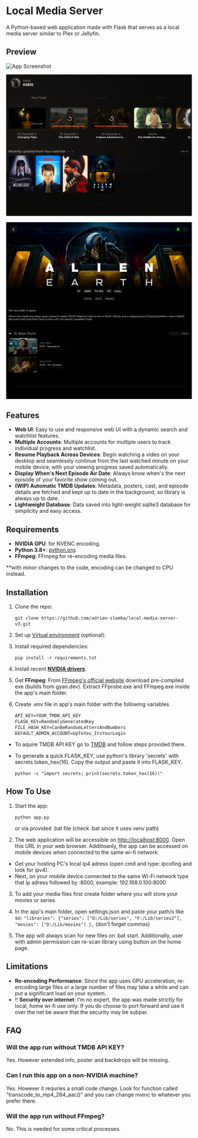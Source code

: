 # Local Media Server

A Python-based web application made with Flask that serves as a local media server similar to Plex or Jellyfin.

## Preview

![App Screenshot](https://raw.githubusercontent.com/adrian-slomka/local-media-server-v3/refs/heads/main/___preview/Screenshot%202025-08-18%20at%2010-13-22%20Stream%20Movies%20&%20TV%20Shows.png)

![App Screenshot](https://raw.githubusercontent.com/adrian-slomka/local-media-server-v3/refs/heads/main/___preview/Screenshot%202025-08-18%20at%2010-13-11%20Stream%20Movies%20&%20TV%20Shows.png)

![App Screenshot](https://raw.githubusercontent.com/adrian-slomka/local-media-server-v3/refs/heads/main/___preview/Screenshot%202025-08-18%20at%2010-14-04%20Stream%20Movies%20&%20TV%20Shows.png)


## Features

- **Web UI**: Easy to use and responsive web UI with a dynamic search and watchlist features.
- **Multiple Accounts**: Multiple accounts for multiple users to track individual progress and watchlist.
- **Resume Playback Across Devices**: Begin watching a video on your desktop and seamlessly continue from the last watched minute on your mobile device, with your viewing progress saved automatically.
- **Display When's Next Episode Air Date**: Always know when's the next episode of your favorite show coming out.
- **(WIP) Automatic TMDB Updates**: Metadata, posters, cast, and episode details are fetched and kept up to date in the background, so library is always up to date.
- **Lightweight Database**: Data saved into light-weight sqlite3 database for simplicity and easy access.

## Requirements

- **NVIDIA GPU**: for NVENC encoding.
- **Python 3.8+**: [python.org](https://www.python.org/downloads/).
- **FFmpeg**: FFmpeg for re-encoding media files.

**with minor changes to the code, encoding can be changed to CPU instead.

## Installation

1. Clone the repo:

    ```
    git clone https://github.com/adrian-slomka/local-media-server-v3.git
    ```

2. Set up [Virtual environment](https://docs.python.org/3/library/venv.html) (optional):


3. Install required dependencies:

    ```
    pip install -r requirements.txt
    ```


4. Install recent [**NVIDIA drivers**](https://www.nvidia.com/en-us/drivers/).


5. Get **FFmpeg**: From [FFmpeg's official website](https://ffmpeg.org/download.html) download pre-compiled exe (builds from gyan.dev). Extract FFprobe.exe and FFmpeg.exe inside the app's main folder.


6. Create .env file in app's main folder with the following variables

    ```
    API_KEY=YOUR_TMDB_API_KEY
    FLASK_KEY=RandomlyGeneratedKey
    FILE_HASH_KEY=CanBeRandomLettersAndNumbers
    DEFAULT_ADMIN_ACCOUNT=UpToYou_ItsYourLogin
    ```

- To aquire TMDB API KEY go to [TMDB](https://developer.themoviedb.org/docs/getting-started) and follow steps provided there.

- To generate a quick FLASK_KEY, use python's library 'secrets' with secrets.token_hex(16). Copy the output and paste it into FLASK_KEY.

    ```
    python -c "import secrets; print(secrets.token_hex(16))"
    ```




## How To Use

1. Start the app:

    ```
    python app.py
    ```

    or via provided .bat file (check .bat since it uses venv path)

2. The web application will be accessible on [http://localhost:8000](http://localhost:8000). Open this URL in your web browser. 
Additioanly, the app can be accessed on mobile devices when connected to the same wi-fi network:
- Get your hosting PC's local ip4 adress (open cmd and type: ipcofing and look for ipv4). 
- Next, on your mobile device connected to the same Wi-Fi network type that ip adress followed by :8000, example: 192.168.0.100:8000

3. To add your media files first create folder where you will store your movies or series. 
        
4. In the app's main folder, open settings.json and paste your path/s like so: ```"libraries": {"series": ["D:/Lib/series", "F:/Lib/series2"], "movies": ["D:/Lib/movies"] },``` (don't forget commas)

5. The app will always scan for new files on .bat start. Additionally, user with admin permission can re-scan library using button on the home page.

## Limitations

- **Re-encoding Performance**: Since the app uses GPU acceleration, re-encoding large files or a large number of files may take a while and can put a significant load on your system.
- !! **Security over internet**: I'm no expert, the app was made strictly for local, home wi-fi use only. If you do choose to port forward and use it over the net be aware that the security may be subpar.


## FAQ

### Will the app run without TMDB API KEY?
Yes. However extended info, poster and backdrops will be missing.

### Can I run this app on a non-NVIDIA machine?
Yes. However it requries a small code change. Look for function called "transcode_to_mp4_264_aac()" and you can change nvenc to whatever you prefer there.

### Will the app run without FFmpeg?
No. This is needed for some critical processes.
